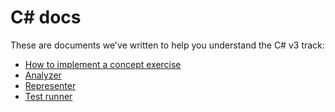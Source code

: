 # C&#35; docs

These are documents we've written to help you understand the C# v3 track:

- [How to implement a concept exercise][how-to-implement-a-concept-exercise]
- [Analyzer][analyzer]
- [Representer][representer]
- [Test runner][test-runner]

[analyzer]: ./analyzer.md
[representer]: ./representer.md
[test-runner]: ./test-runner.md
[how-to-implement-a-concept-exercise]: ./how-to-implement-a-concept-exercise.md
